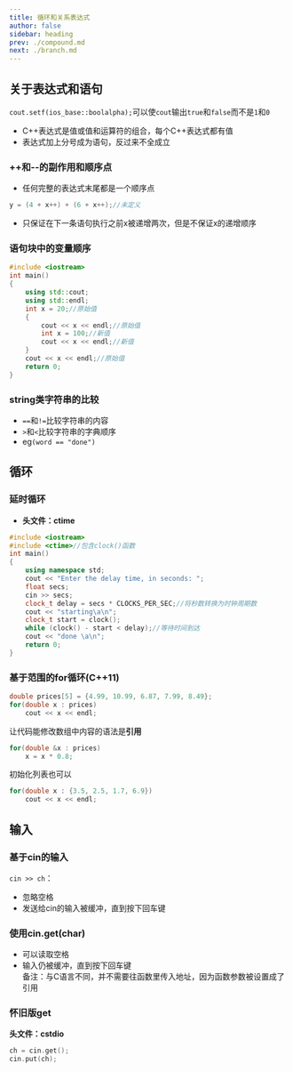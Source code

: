 ```yaml
---
title: 循环和关系表达式
author: false
sidebar: heading
prev: ./compound.md
next: ./branch.md
---
```


## 关于表达式和语句
`cout.setf(ios_base::boolalpha);`可以使`cout`输出`true`和`false`而不是`1`和`0`

- C++表达式是值或值和运算符的组合，每个C++表达式都有值
- 表达式加上分号成为语句，反过来不全成立

### ++和--的副作用和顺序点
- 任何完整的表达式末尾都是一个顺序点
```cpp
y = (4 + x++) + (6 + x++);//未定义
```
- 只保证在下一条语句执行之前x被递增两次，但是不保证x的递增顺序

### 语句块中的变量顺序
```cpp
#include <iostream>
int main()
{
    using std::cout;
    using std::endl;
    int x = 20;//原始值
    {
        cout << x << endl;//原始值
        int x = 100;//新值
        cout << x << endl;//新值
    }
    cout << x << endl;//原始值
    return 0;
}
```

### string类字符串的比较
- `==`和`!=`比较字符串的内容
- `>`和`<`比较字符串的字典顺序
- eg`(word == "done")`

## 循环

### 延时循环
- **头文件：ctime**
```cpp
#include <iostream>
#include <ctime>//包含clock()函数
int main()
{
    using namespace std;
    cout << "Enter the delay time, in seconds: ";
    float secs;
    cin >> secs;
    clock_t delay = secs * CLOCKS_PER_SEC;//将秒数转换为时钟周期数
    cout << "starting\a\n";
    clock_t start = clock();
    while (clock() - start < delay);//等待时间到达
    cout << "done \a\n";
    return 0;
}
```

### 基于范围的for循环(C++11)
```cpp
double prices[5] = {4.99, 10.99, 6.87, 7.99, 8.49};
for(double x : prices)
    cout << x << endl;
```
让代码能修改数组中内容的语法是**引用**
```cpp
for(double &x : prices)
    x = x * 0.8;
```
初始化列表也可以
```cpp
for(double x : {3.5, 2.5, 1.7, 6.9})
    cout << x << endl;
```

## 输入

### 基于cin的输入
`cin >> ch`：
- 忽略空格
- 发送给cin的输入被缓冲，直到按下回车键

### 使用cin.get(char)
- 可以读取空格
- 输入仍被缓冲，直到按下回车键<br>
备注：与C语言不同，并不需要往函数里传入地址，因为函数参数被设置成了引用

### 怀旧版get
**头文件：cstdio**
```cpp
ch = cin.get();
cin.put(ch);
```
